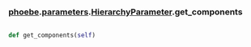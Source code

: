 ### [phoebe](phoebe.md).[parameters](phoebe.parameters.md).[HierarchyParameter](phoebe.parameters.HierarchyParameter.md).get_components

```py

def get_components(self)

```



        

